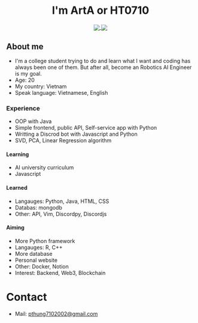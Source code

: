 <h1 align="center">I'm ArtA or HT0710</h1>

<p align="center">
<a href="https://github.com/anuraghazra/github-readme-stats">
  <img align="center" src="https://github-readme-stats.vercel.app/api?username=HT0710&show_icons=true&theme=dark"/>
  <img align="center" src="https://github-readme-stats.vercel.app/api/top-langs/?username=HT0710&langs_count=3&theme=dark"/>
</a>
</p>

## About me
- I'm a college student trying to do and learn what I want and coding has always been one of them. But after all, become an Robotics AI Engineer is my goal.
- Age: 20
- My country: Vietnam
- Speak language: Vietnamese, English

### Experience
- OOP with Java
- Simple frontend, public API, Self-service app with Python
- Writting a Discrod bot with Javascript and Python
- SVD, PCA, Linear Regression algorithm

#### Learning
- AI university curriculum
- Javascript

#### Learned
- Langauges: Python, Java, HTML, CSS
- Databas: mongodb
- Other: API, Vim, Discordpy, Discordjs

#### Aiming
- More Python framework
- Langauges: R, C++
- More database
- Personal website
- Other: Docker, Notion
- Interest: Backend, Web3, Blockchain

# Contact
- Mail: pthung7102002@gmail.com
